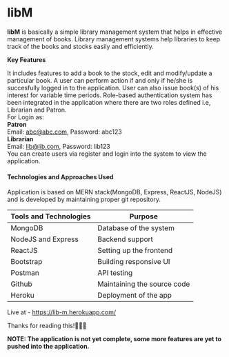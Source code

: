# libM

<strong>libM</strong> is basically a simple library management system that helps in effective management of books.
Library management systems help libraries to keep track of the books and stocks easily and efficiently.

<b>Key Features </b>

It includes features to add a book to the stock, edit and modify/update a particular book. A user can perform action if and only if he/she is succesfully logged in to the application. User can also issue book(s) of his interest for variable time periods.
Role-based authentication system has been integrated in the application where there are two roles defined i.e, Librarian and Patron. <br>
For Login as: <br>
<b>Patron</b><br>
Email: abc@abc.com, Password: abc123<br>
<b>Librarian</b><br>
Email: lib@lib.com, Password: lib123<br>
You can create users via register and login into the system to view the application.

<h4>Technologies and Approaches Used</h4>
Application is based on MERN stack(MongoDB, Express, ReactJS, NodeJS)  and is developed by maintaining proper git repository.

| **Tools and Technologies** | **Purpose**                 |
| -------------------------- | --------------------------- |
| MongoDB                    | Database of the system      |
| NodeJS and Express         | Backend support             |
| ReactJS                    | Setting up the frontend     |
| Bootstrap                  | Building responsive UI      |
| Postman                    | API testing                 |
| Github                     | Maintaining the source code |
| Heroku                     | Deployment of the app       |

Live at - https://lib-m.herokuapp.com/

Thanks for reading this!🙌🙌🙌

<strong>NOTE: The application is not yet complete, some more features are yet to pushed into the application.</strong>
